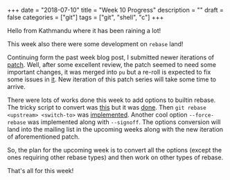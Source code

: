 +++
date = "2018-07-10"
title = "Week 10 Progress"
description = ""
draft = false
categories = ["git"]
tags = ["git", "shell", "c"]
+++

Hello from Kathmandu where it has been raining a lot!

This week also there were some development on `rebase` land!

Continuing form the past week blog post, I submitted newer iterations of
[patch](https://public-inbox.org/git/20180708180104.17921-1-predatoramigo@gmail.com/). Well, after some excellent review, the patch seemed to need some important changes, it was merged into `pu` but a re-roll is expected to fix some issues in [it](https://public-inbox.org/git/CAPig+cQopjftfSoPHPZQAzECTAUUwZ-pXYMeWEV=VJBFm63t9g@mail.gmail.com/). New iteration of this patch series will take some time to arrive.

There were lots of works done this week to add options to builtin rebase. The tricky script to convert was [this](https://github.com/prertik/git/blob/ae91dbb2556d7ea9f4e205fbf7847fa8579c64b4/TODO-rebase.sh#L661-L697) but it was [done](https://github.com/git/git/pull/505/commits/2837d71846519366c9e7629d827190075e443165). Then `git rebase <upstream> <switch-to>` was [implemented](https://github.com/git/git/pull/505/commits/6c0bc8c08064dc37fab6baf57856e9b66eff04a7). Another cool option `--force-rebase` was implemented along with `--signoff`.
The options conversion will land into the mailing list in the upcoming weeks along with the new iteration of aforementioned patch.

So, the plan for the upcoming week is to convert all the options (except the ones requiring other rebase types) and then work on other types of rebase.

That's all for this week!
